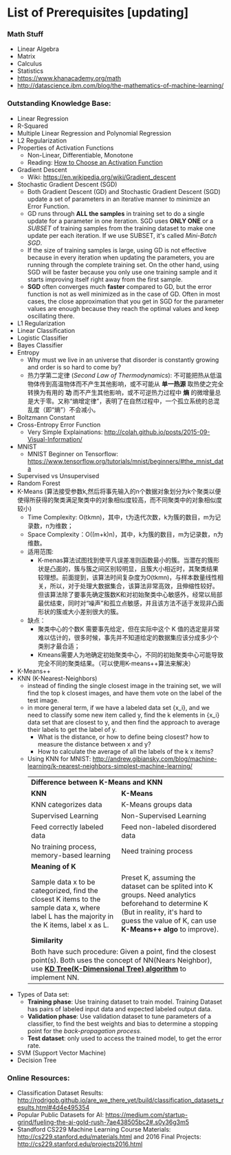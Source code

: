 # List of Prerequisites [updating]

### Math Stuff
- Linear Algebra
- Matrix
- Calculus
- Statistics
- https://www.khanacademy.org/math
- http://datascience.ibm.com/blog/the-mathematics-of-machine-learning/

### Outstanding Knowledge Base:
- Linear Regression
- R-Squared
- Multiple Linear Regression and Polynomial Regression
- L2 Regularization
- Properties of Activation Functions
  + Non-Linear, Differentiable, Monotone
  + Reading: [How to Choose an Activation Function][how-to-choose-actFunc]
- Gradient Descent
  + Wiki: https://en.wikipedia.org/wiki/Gradient_descent
- Stochastic Gradient Descent (SGD)  
  + Both Gradient Descent (GD) and Stochastic Gradient Descent (SGD) update a set of parameters in an iterative manner to minimize an Error Function.
  + GD runs through **ALL the samples** in training set to do a single update for a parameter in one iteration. SGD uses **ONLY ONE** or a *SUBSET* of training samples from the training dataset to make one update per each iteration. If we use SUBSET, it's called *Mini-Batch SGD*.
  + If the size of training samples is large, using GD is not effective because in every iteration when updating the parameters, you are running through the complete training set. On the other hand, using SGD will be faster because you only use one training sample and it starts improving itself right away from the first sample. 
  + **SGD** often converges much **faster** compared to GD, but the error function is not as well minimized as in the case of GD. Often in most cases, the close approximation that you get in SGD for the parameter values are enough because they reach the optimal values and keep oscillating there.
- L1 Regularization
- Linear Classification
- Logistic Classifier
- Bayes Classifier
- Entropy
  + Why must we live in an universe that disorder is constantly growing and order is so hard to come by?
  + 热力学第二定律 (*Second Law of Thermodynamics*): 不可能把热从低温物体传到高温物体而不产生其他影响，或不可能从 **单一热源** 取热使之完全转换为有用的 **功** 而不产生其他影响，或不可逆热力过程中 **熵** 的微增量总是大于零。又称“熵增定律”，表明了在自然过程中，一个孤立系统的总混乱度（即“熵”）不会减小。
- Boltzmann Constant
- Cross-Entropy Error Function
    - Very Simple Explainations: http://colah.github.io/posts/2015-09-Visual-Information/ 
- MNIST
    - MNIST Beginner on Tensorflow: https://www.tensorflow.org/tutorials/mnist/beginners/#the_mnist_data 
- Supervised vs Unsupervised
- Random Forest
- K-Means (算法接受参数k,然后将事先输入的n个数据对象划分为k个聚类以便使得所获得的聚类满足聚类中的对象相似度较高，而不同聚类中的对象相似度较小)
  + Time Complexity: O(tkmn)，其中，t为迭代次数，k为簇的数目，m为记录数，n为维数；
  + Space Complexity：O((m+k)n)，其中，k为簇的数目，m为记录数，n为维数。
  + 适用范围:
    * K-menas算法试图找到使平凡误差准则函数最小的簇。当潜在的簇形状是凸面的，簇与簇之间区别较明显，且簇大小相近时，其聚类结果较理想。前面提到，该算法时间复杂度为O(tkmn)，与样本数量线性相关，所以，对于处理大数据集合，该算法非常高效，且伸缩性较好。但该算法除了要事先确定簇数K和对初始聚类中心敏感外，经常以局部最优结束，同时对“噪声”和孤立点敏感，并且该方法不适于发现非凸面形状的簇或大小差别很大的簇。
  + 缺点：
    * 聚类中心的个数K 需要事先给定，但在实际中这个 K 值的选定是非常难以估计的，很多时候，事先并不知道给定的数据集应该分成多少个类别才最合适； 
    * Kmeans需要人为地确定初始聚类中心，不同的初始聚类中心可能导致完全不同的聚类结果。（可以使用K-means++算法来解决）  
- K-Means++  
- KNN (K-Nearest-Neighbors)
  + instead of finding the single closest image in the training set, we will find the top k closest images, and have them vote on the label of the test image.
  + in more general term, if we have a labeled data set {x_i}, and we need to classify some new item called y, find the k elements in {x_i} data set that are closest to y, and then find the approach to average their labels to get the label of y.
    * What is the distance, or how to define being closest? how to measure the distance between x and y?
    * How to calculate the average of all the labels of the k x items?
  + Using KNN for MNIST: http://andrew.gibiansky.com/blog/machine-learning/k-nearest-neighbors-simplest-machine-learning/       
    <table>
      <tr><td colspan="2"><b>Difference between K-Means and KNN</b></td></tr>
      <tr><td><b>KNN</b></td><td><b>K-Means</b></td></tr>
      <tr><td>KNN categorizes data</td><td>K-Means groups data</td></tr>
      <tr><td>Supervised Learning</td><td>Non-Supervised Learning</td></tr>
      <tr><td>Feed correctly labeled data</td><td>Feed non-labeled disordered data</td></tr>
      <tr><td>No training process, memory-based learning</td><td>Need training process</td></tr>
      <tr><td colspan="2"><b>Meaning of K</b></td></tr>  
      <tr>
        <td>Sample data x to be categorized, find the closest K items to the sample data x, where label L has the majority in the K items, label x as L.</td>
        <td>Preset K, assuming the dataset can be splited into K groups. Need analytics beforehand to determine K (But in reality, it's hard to guess the value of K, can use <b>K-Means++ algo</b> to improve).</td>
      </tr>
      <tr><td colspan="2"><b>Similarity</b></td></tr>
      <tr><td colspan="2">Both have such procedure: Given a point, find the closest point(s). Both uses the concept of NN(Nears Neighbor), use <a href="https://en.wikipedia.org/wiki/K-d_tree"><b>KD Tree(K-Dimensional Tree) algorithm</b></a> to implement NN.</td></tr>
    </table>  
- Types of Data set:
  + **Training phase**: Use training dataset to train model. Training Dataset has pairs of labeled input data and expected labeled output data.
  + **Validation phase**: Use validation dataset to tune parameters of a classifier, to find the best weights and bias to determine a stopping point for the *back-propagation process*.
  + **Test dataset**: only used to access the trained model, to get the error rate.
- SVM (Support Vector Machine)
- Decision Tree



### Online Resources:
- Classification Dataset Results: http://rodrigob.github.io/are_we_there_yet/build/classification_datasets_results.html#4d4e495354 
- Popular Public Datasets for AI: https://medium.com/startup-grind/fueling-the-ai-gold-rush-7ae438505bc2#.s0y36g3m5
- Standford CS229 Machine Learning Course Materials: http://cs229.stanford.edu/materials.html and 2016 Final Projects: http://cs229.stanford.edu/projects2016.html


[how-to-choose-actFunc]: http://papers.nips.cc/paper/874-how-to-choose-an-activation-function.pdf
